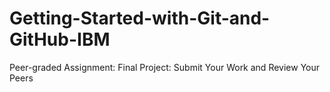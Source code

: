 # Getting-Started-with-Git-and-GitHub-IBM
Peer-graded Assignment: Final Project: Submit Your Work and Review Your Peers
